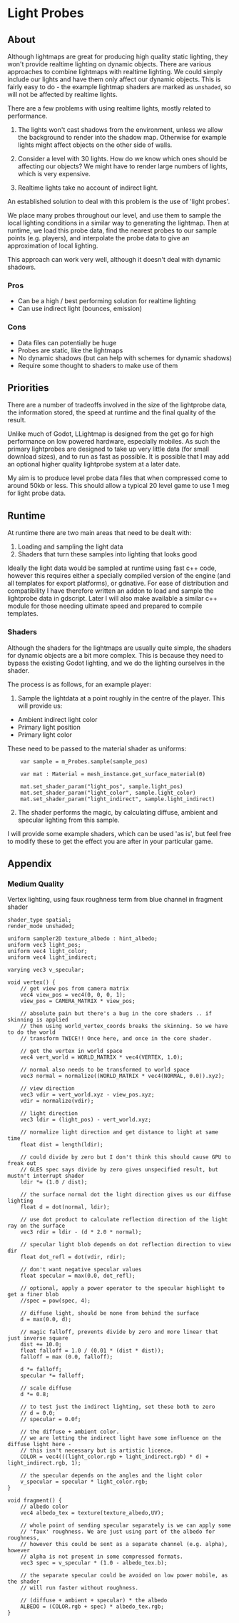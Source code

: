 # Light Probes

## About
Although lightmaps are great for producing high quality static lighting, they won't provide realtime lighting on dynamic objects. There are various approaches to combine lightmaps with realtime lighting. We could simply include our lights and have them only affect our dynamic objects. This is fairly easy to do - the example lightmap shaders are marked as `unshaded`, so will not be affected by realtime lights.

There are a few problems with using realtime lights, mostly related to performance.

1) The lights won't cast shadows from the environment, unless we allow the background to render into the shadow map. Otherwise for example lights might affect objects on the other side of walls.

2) Consider a level with 30 lights. How do we know which ones should be affecting our objects? We might have to render large numbers of lights, which is very expensive.

3) Realtime lights take no account of indirect light.

An established solution to deal with this problem is the use of 'light probes'.

We place many probes throughout our level, and use them to sample the local lighting conditions in a similar way to generating the lightmap. Then at runtime, we load this probe data, find the nearest probes to our sample points (e.g. players), and interpolate the probe data to give an approximation of local lighting.

This approach can work very well, although it doesn't deal with dynamic shadows.

### Pros
* Can be a high / best performing solution for realtime lighting
* Can use indirect light (bounces, emission)

### Cons
* Data files can potentially be huge
* Probes are static, like the lightmaps
* No dynamic shadows (but can help with schemes for dynamic shadows)
* Require some thought to shaders to make use of them

## Priorities
There are a number of tradeoffs involved in the size of the lightprobe data, the information stored, the speed at runtime and the final quality of the result.

Unlike much of Godot, LLightmap is designed from the get go for high performance on low powered hardware, especially mobiles. As such the primary lightprobes are designed to take up very little data (for small download sizes), and to run as fast as possible. It is possible that I may add an optional higher quality lightprobe system at a later date.

My aim is to produce level probe data files that when compressed come to around 50kb or less. This should allow a typical 20 level game to use 1 meg for light probe data.

## Runtime
At runtime there are two main areas that need to be dealt with:

1) Loading and sampling the light data
2) Shaders that turn these samples into lighting that looks good

Ideally the light data would be sampled at runtime using fast c++ code, however this requires either a specially compiled version of the engine (and all templates for export platforms), or gdnative. For ease of distribution and compatibility I have therefore written an addon to load and sample the lightprobe data in gdscript. Later I will also make available a similar c++ module for those needing ultimate speed and prepared to compile templates.

### Shaders
Although the shaders for the lightmaps are usually quite simple, the shaders for dynamic objects are a bit more complex. This is because they need to bypass the existing Godot lighting, and we do the lighting ourselves in the shader.

The process is as follows, for an example player:

1) Sample the lightdata at a point roughly in the centre of the player. This will provide us:

* Ambient indirect light color
* Primary light position
* Primary light color

These need to be passed to the material shader as uniforms:

```
	var sample = m_Probes.sample(sample_pos)

	var mat : Material = mesh_instance.get_surface_material(0)

	mat.set_shader_param("light_pos", sample.light_pos)
	mat.set_shader_param("light_color", sample.light_color)
	mat.set_shader_param("light_indirect", sample.light_indirect)
```

2) The shader performs the magic, by calculating diffuse, ambient and specular lighting from this sample.

I will provide some example shaders, which can be used 'as is', but feel free to modify these to get the effect you are after in your particular game.


## Appendix

### Medium Quality
Vertex lighting, using faux roughness term from blue channel in fragment shader

```
shader_type spatial;
render_mode unshaded;

uniform sampler2D texture_albedo : hint_albedo;
uniform vec3 light_pos;
uniform vec4 light_color;
uniform vec4 light_indirect;

varying vec3 v_specular;

void vertex() {
	// get view pos from camera matrix
	vec4 view_pos = vec4(0, 0, 0, 1);
	view_pos = CAMERA_MATRIX * view_pos;
	
	// absolute pain but there's a bug in the core shaders .. if skinning is applied
	// then using world_vertex_coords breaks the skinning. So we have to do the world
	// transform TWICE!! Once here, and once in the core shader.
	
	// get the vertex in world space
	vec4 vert_world = WORLD_MATRIX * vec4(VERTEX, 1.0);
	
	// normal also needs to be transformed to world space
	vec3 normal = normalize((WORLD_MATRIX * vec4(NORMAL, 0.0)).xyz);
	
	// view direction
	vec3 vdir = vert_world.xyz - view_pos.xyz;
	vdir = normalize(vdir);
	
	// light direction
	vec3 ldir = (light_pos) - vert_world.xyz;

	// normalize light direction and get distance to light at same time
	float dist = length(ldir);

	// could divide by zero but I don't think this should cause GPU to freak out
	// GLES spec says divide by zero gives unspecified result, but mustn't interrupt shader
	ldir *= (1.0 / dist);
	
	// the surface normal dot the light direction gives us our diffuse lighting
	float d = dot(normal, ldir);
	
	// use dot product to calculate reflection direction of the light ray on the surface
	vec3 rdir = ldir - (d * 2.0 * normal);
	
	// specular light blob depends on dot reflection direction to view dir
	float dot_refl = dot(vdir, rdir);
	
	// don't want negative specular values
	float specular = max(0.0, dot_refl);

	// optional, apply a power operator to the specular highlight to get a finer blob	
	//spec = pow(spec, 4);
	
	// diffuse light, should be none from behind the surface
	d = max(0.0, d);
	
	// magic falloff, prevents divide by zero and more linear that just inverse square
	dist += 10.0;
	float falloff = 1.0 / (0.01 * (dist * dist));
	falloff = max (0.0, falloff);
	
	d *= falloff;
	specular *= falloff;
	
	// scale diffuse
	d *= 0.8;
	
	// to test just the indirect lighting, set these both to zero
	// d = 0.0;
	// specular = 0.0f;
	
	// the diffuse + ambient color.
	// we are letting the indirect light have some influence on the diffuse light here -
	// this isn't necessary but is artistic licence.
	COLOR = vec4(((light_color.rgb + light_indirect.rgb) * d) + light_indirect.rgb, 1);
	
	// the specular depends on the angles and the light color
	v_specular = specular * light_color.rgb;
}

void fragment() {
	// albedo color
	vec4 albedo_tex = texture(texture_albedo,UV);
	
	// whole point of sending specular separately is we can apply some
	// 'faux' roughness. We are just using part of the albedo for roughness,
	// however this could be sent as a separate channel (e.g. alpha), however
	// alpha is not present in some compressed formats.
	vec3 spec = v_specular * (1.0 - albedo_tex.b);
	
	// the separate specular could be avoided on low power mobile, as the shader
	// will run faster without roughness.
	
	// (diffuse + ambient + specular) * the albedo	
	ALBEDO = (COLOR.rgb + spec) * albedo_tex.rgb;
}
```
